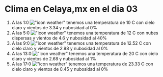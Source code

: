 # Clima en Celaya,mx en el dia 03

1. A las 1:0 !["icon weather"](http://openweathermap.org/img/w/01n.png) tenemos una temperatura de 10 C con cielo claro y  vientos de 3.34 y nubosidad al 0%
1. A las 5:0 !["icon weather"](http://openweathermap.org/img/w/03n.png) tenemos una temperatura de 12 C con nubes dispersas y  vientos de 4.6 y nubosidad al 40%
1. A las 9:0 !["icon weather"](http://openweathermap.org/img/w/01d.png) tenemos una temperatura de 12.52 C con cielo claro y  vientos de 2.88 y nubosidad al 0%
1. A las 13:0 !["icon weather"](http://openweathermap.org/img/w/01d.png) tenemos una temperatura de 20 C con cielo claro y  vientos de 2.68 y nubosidad al 1%
1. A las 17:0 !["icon weather"](http://openweathermap.org/img/w/01d.png) tenemos una temperatura de 23.33 C con cielo claro y  vientos de 0.45 y nubosidad al 0%
